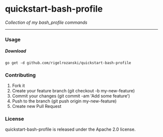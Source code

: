 # quickstart-bash-profile

_Collection of my bash_profile commands_

---

### Usage

##### Download
```
go get -d github.com/rigelrozanski/quickstart-bash-profile
```
 
### Contributing

1. Fork it
2. Create your feature branch (git checkout -b my-new-feature)
3. Commit your changes (git commit -am 'Add some feature')
4. Push to the branch (git push origin my-new-feature)
5. Create new Pull Request

### License

quickstart-bash-profile is released under the Apache 2.0 license.
